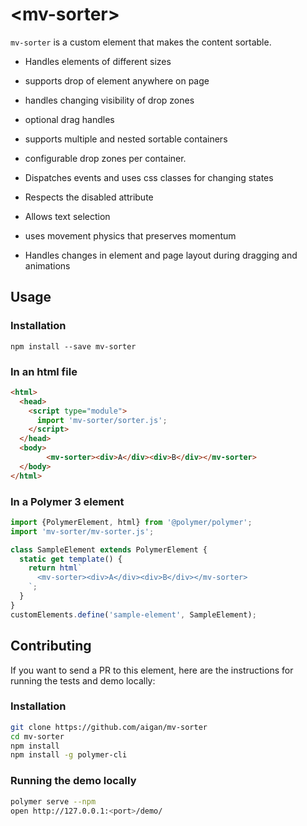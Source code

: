 # &lt;mv-sorter&gt;

`mv-sorter` is a custom element that makes the content sortable.

* Handles elements of different sizes

* supports drop of element anywhere on page

* handles changing visibility of drop zones

* optional drag handles

* supports multiple and nested sortable containers

* configurable drop zones per container.

* Dispatches events and uses css classes for changing states

* Respects the disabled attribute

* Allows text selection

* uses movement physics that preserves momentum

* Handles changes in element and page layout during dragging and animations

## Usage

### Installation

```
npm install --save mv-sorter
```

### In an html file
```html
<html>
  <head>
    <script type="module">
      import 'mv-sorter/sorter.js';
    </script>
  </head>
  <body>
		<mv-sorter><div>A</div><div>B</div></mv-sorter>
  </body>
</html>
```

### In a Polymer 3 element
```js
import {PolymerElement, html} from '@polymer/polymer';
import 'mv-sorter/mv-sorter.js';

class SampleElement extends PolymerElement {
  static get template() {
    return html`
      <mv-sorter><div>A</div><div>B</div></mv-sorter>
    `;
  }
}
customElements.define('sample-element', SampleElement);
```

## Contributing
If you want to send a PR to this element, here are
the instructions for running the tests and demo locally:

### Installation
```sh
git clone https://github.com/aigan/mv-sorter
cd mv-sorter
npm install
npm install -g polymer-cli
```

### Running the demo locally
```sh
polymer serve --npm
open http://127.0.0.1:<port>/demo/
```

